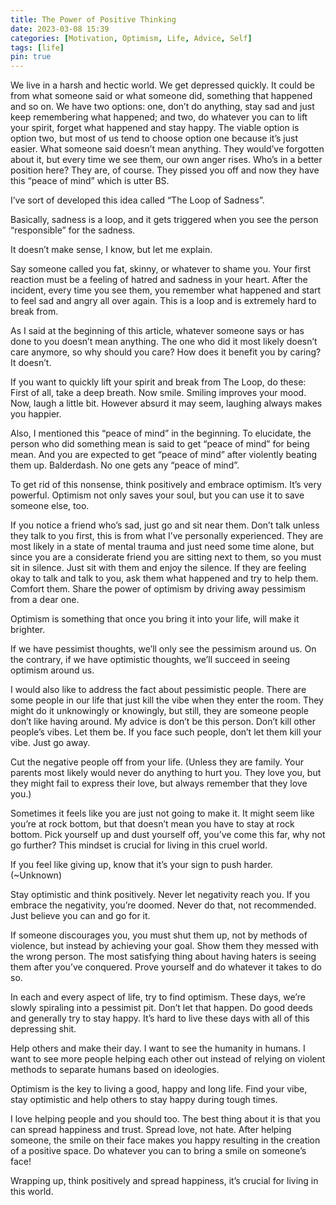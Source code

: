 ```yaml
---
title: The Power of Positive Thinking
date: 2023-03-08 15:39
categories: [Motivation, Optimism, Life, Advice, Self]
tags: [life]
pin: true
---
```


We live in a harsh and hectic world. We get depressed quickly. It could be from what someone said or what someone did, something that happened and so on. We have two options: one, don’t do anything, stay sad and just keep remembering what happened; and two, do whatever you can to lift your spirit, forget what happened and stay happy. The viable option is option two, but most of us tend to choose option one because it’s just easier. What someone said doesn’t mean anything. They would’ve forgotten about it, but every time we see them, our own anger rises. Who’s in a better position here? They are, of course. They pissed you off and now they have this “peace of mind” which is utter BS.

I’ve sort of developed this idea called “The Loop of Sadness”.

Basically, sadness is a loop, and it gets triggered when you see the person “responsible” for the sadness.

It doesn’t make sense, I know, but let me explain.

Say someone called you fat, skinny, or whatever to shame you. Your first reaction must be a feeling of hatred and sadness in your heart. After the incident, every time you see them, you remember what happened and start to feel sad and angry all over again. This is a loop and is extremely hard to break from.

As I said at the beginning of this article, whatever someone says or has done to you doesn’t mean anything. The one who did it most likely doesn’t care anymore, so why should you care? How does it benefit you by caring? It doesn’t.

If you want to quickly lift your spirit and break from The Loop, do these: First of all, take a deep breath. Now smile. Smiling improves your mood. Now, laugh a little bit. However absurd it may seem, laughing always makes you happier.

Also, I mentioned this “peace of mind” in the beginning. To elucidate, the person who did something mean is said to get “peace of mind” for being mean. And you are expected to get “peace of mind” after violently beating them up. Balderdash. No one gets any “peace of mind”.

To get rid of this nonsense, think positively and embrace optimism. It’s very powerful. Optimism not only saves your soul, but you can use it to save someone else, too.

If you notice a friend who’s sad, just go and sit near them. Don’t talk unless they talk to you first, this is from what I’ve personally experienced. They are most likely in a state of mental trauma and just need some time alone, but since you are a considerate friend you are sitting next to them, so you must sit in silence. Just sit with them and enjoy the silence. If they are feeling okay to talk and talk to you, ask them what happened and try to help them. Comfort them. Share the power of optimism by driving away pessimism from a dear one.

Optimism is something that once you bring it into your life, will make it brighter.

If we have pessimist thoughts, we’ll only see the pessimism around us. On the contrary, if we have optimistic thoughts, we’ll succeed in seeing optimism around us.

I would also like to address the fact about pessimistic people. There are some people in our life that just kill the vibe when they enter the room. They might do it unknowingly or knowingly, but still, they are someone people don’t like having around. My advice is don’t be this person. Don’t kill other people’s vibes. Let them be. If you face such people, don’t let them kill your vibe. Just go away.

Cut the negative people off from your life. (Unless they are family. Your parents most likely would never do anything to hurt you. They love you, but they might fail to express their love, but always remember that they love you.)

Sometimes it feels like you are just not going to make it. It might seem like you’re at rock bottom, but that doesn’t mean you have to stay at rock bottom. Pick yourself up and dust yourself off, you’ve come this far, why not go further? This mindset is crucial for living in this cruel world.

If you feel like giving up, know that it’s your sign to push harder. (~Unknown)

Stay optimistic and think positively. Never let negativity reach you. If you embrace the negativity, you’re doomed. Never do that, not recommended. Just believe you can and go for it.

If someone discourages you, you must shut them up, not by methods of violence, but instead by achieving your goal. Show them they messed with the wrong person. The most satisfying thing about having haters is seeing them after you’ve conquered. Prove yourself and do whatever it takes to do so.

In each and every aspect of life, try to find optimism. These days, we’re slowly spiraling into a pessimist pit. Don’t let that happen. Do good deeds and generally try to stay happy. It’s hard to live these days with all of this depressing shit.

Help others and make their day. I want to see the humanity in humans. I want to see more people helping each other out instead of relying on violent methods to separate humans based on ideologies.

Optimism is the key to living a good, happy and long life. Find your vibe, stay optimistic and help others to stay happy during tough times.

I love helping people and you should too. The best thing about it is that you can spread happiness and trust. Spread love, not hate. After helping someone, the smile on their face makes you happy resulting in the creation of a positive space. Do whatever you can to bring a smile on someone’s face!

Wrapping up, think positively and spread happiness, it’s crucial for living in this world.
